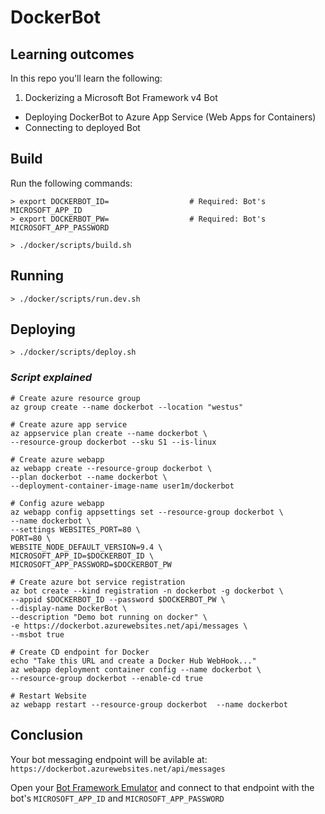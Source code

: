 # DockerBot


## Learning outcomes

In this repo you'll learn the following:

1. Dockerizing a Microsoft Bot Framework v4 Bot
*  Deploying DockerBot to Azure App Service (Web Apps for Containers)
*  Connecting to deployed Bot


## Build

Run the following commands:

```
> export DOCKERBOT_ID=					# Required: Bot's MICROSOFT_APP_ID
> export DOCKERBOT_PW=  				# Required: Bot's MICROSOFT_APP_PASSWORD
```

```
> ./docker/scripts/build.sh
```

## Running

```
> ./docker/scripts/run.dev.sh
```


## Deploying

```
> ./docker/scripts/deploy.sh
```

### _Script explained_

```
# Create azure resource group
az group create --name dockerbot --location "westus"
```
```
# Create azure app service
az appservice plan create --name dockerbot \
--resource-group dockerbot --sku S1 --is-linux
```
```
# Create azure webapp
az webapp create --resource-group dockerbot \
--plan dockerbot --name dockerbot \
--deployment-container-image-name user1m/dockerbot
```
```
# Config azure webapp
az webapp config appsettings set --resource-group dockerbot \
--name dockerbot \
--settings WEBSITES_PORT=80 \
PORT=80 \
WEBSITE_NODE_DEFAULT_VERSION=9.4 \
MICROSOFT_APP_ID=$DOCKERBOT_ID \
MICROSOFT_APP_PASSWORD=$DOCKERBOT_PW
```
```
# Create azure bot service registration
az bot create --kind registration -n dockerbot -g dockerbot \
--appid $DOCKERBOT_ID --password $DOCKERBOT_PW \
--display-name DockerBot \
--description "Demo bot running on docker" \
-e https://dockerbot.azurewebsites.net/api/messages \
--msbot true
```
```
# Create CD endpoint for Docker
echo "Take this URL and create a Docker Hub WebHook..."
az webapp deployment container config --name dockerbot \
--resource-group dockerbot --enable-cd true
```
```
# Restart Website
az webapp restart --resource-group dockerbot  --name dockerbot
```


## Conclusion

Your bot messaging endpoint will be avilable at: `https://dockerbot.azurewebsites.net/api/messages`

Open your [Bot Framework Emulator](https://github.com/Microsoft/BotFramework-Emulator/releases) and connect to that endpoint with the bot's `MICROSOFT_APP_ID` and `MICROSOFT_APP_PASSWORD`